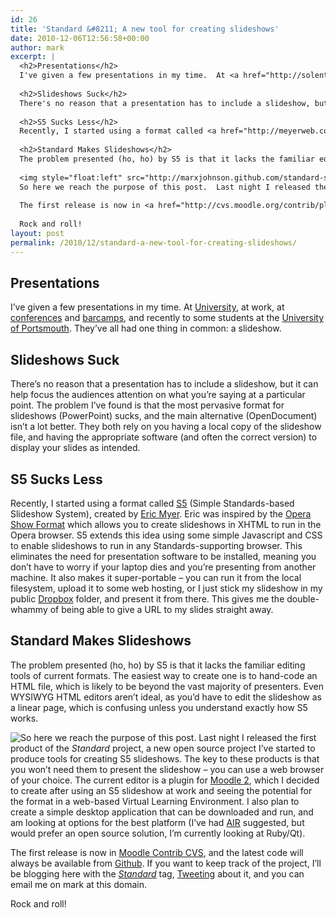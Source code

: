 ```yaml
---
id: 26
title: 'Standard &#8211; A new tool for creating slideshows'
date: 2010-12-06T12:56:58+00:00
author: mark
excerpt: |
  <h2>Presentations</h2>
  I've given a few presentations in my time.  At <a href="http://solent.ac.uk">University</a>, at work, at <a href="http://transfersummit.com/programme/47">conferences</a> and <a href="http://oggcamp.org/schedule">barcamps</a>, and recently to some students at the <a href="http://port.ac.uk">University of Portsmouth</a>. They've all had one thing in common: a slideshow.
  
  <h2>Slideshows Suck</h2>
  There's no reason that a presentation has to include a slideshow, but it can help focus the audiences attention on what you're saying at a particular point.  The problem I've found is that the most pervasive format for slideshows (PowerPoint) sucks, and the main alternative (OpenDocument) isn't a lot better.  They both rely on you having a local copy of the slideshow file, and having the appropriate software (and often the correct version) to display your slides as intended.
  
  <h2>S5 Sucks Less</h2>
  Recently, I started using a format called <a href="http://meyerweb.com/eric/tools/s5/">S5</a> (Simple Standards-based Slideshow System), created by <a href="http://meyerweb.com">Eric Myer</a>.  Eric was inspired by the <a href="http://www.opera.com/browser/tutorials/operashow/documentation/doc_fileformat.dml">Opera Show Format</a> which allows you to create slideshows in XHTML to run in the Opera browser.  S5 extends this idea using some simple Javascript and CSS to enable slideshows to run in any Standards-supporting browser.  This eliminates the need for presentation software to be installed, meaning you don't have to worry if your laptop dies and you're presenting from another machine.  It also makes it super-portable - you can run it from the local filesystem, upload it to some web hosting, or I just stick my slideshow in my public <a href="http://dropbox.com">Dropbox</a> folder, and present it from there.  This gives me the double-whammy of being able to give a URL to my slides straight away.
  
  <h2>Standard Makes Slideshows</h2>
  The problem presented (ho, ho) by S5 is that it lacks the familiar editing tools of current formats.  The easiest way to create one is to hand-code an HTML file, which is likely to be beyond the vast majority of presenters.  Even <abbr title="What You See Is What You Get">WYSIWYG</abbr> HTML editors aren't ideal, as you'd have to edit the slideshow as a linear page, which is confusing unless you understand exactly how S5 works.
  
  <img style="float:left" src="http://marxjohnson.github.com/standard-slideshow-moodle/standard_icon64.png" />
  So here we reach the purpose of this post.  Last night I released the first product of the <em>Standard</em> project, a new open source project I've started to produce tools for creating S5 slideshows.  The key to these products is that you won't need them to present the slideshow - you can use a web browser of your choice.  The current editor is a plugin for <a href="http://moodle.org">Moodle 2</a>, which I decided to create after using an S5 slideshow at work and seeing the potential for the format in a web-based Virtual Learning Environment.  I also plan to create a simple desktop application that can be downloaded and run, and am looking at options for the best platform (I've had <a href="http://www.adobe.com/products/air/">AIR</a> suggested, but would prefer an open source solution, I'm currently looking at Ruby/Qt).
  
  The first release is now in <a href="http://cvs.moodle.org/contrib/plugins/mod/standardslideshow/">Moodle Contrib CVS</a>, and the latest code will always be available from <a href="http://marxjohnson.github.com/standard-slideshow-moodle/">Github</a>.  If you want to keep track of the project, I'll be blogging here with the <em><a href="http://barrenfrozenwasteland.com/index.php?q=taxonomy/term/7">Standard</a></em>  tag, <a href="http://twitter.com/marxjohnson">Tweeting</a> about it, and you can email me on mark at this domain.
  
  Rock and roll!
layout: post
permalink: /2010/12/standard-a-new-tool-for-creating-slideshows/
---
```

## Presentations

I&#8217;ve given a few presentations in my time. At [University](http://solent.ac.uk), at work, at [conferences](http://transfersummit.com/programme/47) and [barcamps](http://oggcamp.org/schedule), and recently to some students at the [University of Portsmouth](http://port.ac.uk). They&#8217;ve all had one thing in common: a slideshow.

## Slideshows Suck

There&#8217;s no reason that a presentation has to include a slideshow, but it can help focus the audiences attention on what you&#8217;re saying at a particular point. The problem I&#8217;ve found is that the most pervasive format for slideshows (PowerPoint) sucks, and the main alternative (OpenDocument) isn&#8217;t a lot better. They both rely on you having a local copy of the slideshow file, and having the appropriate software (and often the correct version) to display your slides as intended. 

## S5 Sucks Less

Recently, I started using a format called [S5](http://meyerweb.com/eric/tools/s5/) (Simple Standards-based Slideshow System), created by [Eric Myer](http://meyerweb.com). Eric was inspired by the [Opera Show Format](http://www.opera.com/browser/tutorials/operashow/documentation/doc_fileformat.dml) which allows you to create slideshows in XHTML to run in the Opera browser. S5 extends this idea using some simple Javascript and CSS to enable slideshows to run in any Standards-supporting browser. This eliminates the need for presentation software to be installed, meaning you don&#8217;t have to worry if your laptop dies and you&#8217;re presenting from another machine. It also makes it super-portable &#8211; you can run it from the local filesystem, upload it to some web hosting, or I just stick my slideshow in my public [Dropbox](http://dropbox.com) folder, and present it from there. This gives me the double-whammy of being able to give a URL to my slides straight away.

## Standard Makes Slideshows

The problem presented (ho, ho) by S5 is that it lacks the familiar editing tools of current formats. The easiest way to create one is to hand-code an HTML file, which is likely to be beyond the vast majority of presenters. Even WYSIWYG HTML editors aren&#8217;t ideal, as you&#8217;d have to edit the slideshow as a linear page, which is confusing unless you understand exactly how S5 works.

<img style="float:left" src="http://marxjohnson.github.com/standard-slideshow-moodle/standard_icon64.png" />
  
So here we reach the purpose of this post. Last night I released the first product of the _Standard_ project, a new open source project I&#8217;ve started to produce tools for creating S5 slideshows. The key to these products is that you won&#8217;t need them to present the slideshow &#8211; you can use a web browser of your choice. The current editor is a plugin for [Moodle 2](http://moodle.org), which I decided to create after using an S5 slideshow at work and seeing the potential for the format in a web-based Virtual Learning Environment. I also plan to create a simple desktop application that can be downloaded and run, and am looking at options for the best platform (I&#8217;ve had [AIR](http://www.adobe.com/products/air/) suggested, but would prefer an open source solution, I&#8217;m currently looking at Ruby/Qt).

The first release is now in [Moodle Contrib CVS](http://cvs.moodle.org/contrib/plugins/mod/standardslideshow/), and the latest code will always be available from [Github](http://marxjohnson.github.com/standard-slideshow-moodle/). If you want to keep track of the project, I&#8217;ll be blogging here with the _[Standard](http://barrenfrozenwasteland.com/index.php?q=taxonomy/term/7)_ tag, [Tweeting](http://twitter.com/marxjohnson) about it, and you can email me on mark at this domain.

Rock and roll!